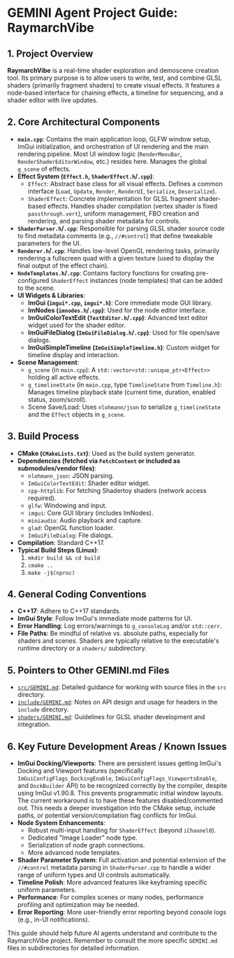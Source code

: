 # GEMINI Agent Project Guide: RaymarchVibe

## 1. Project Overview

**RaymarchVibe** is a real-time shader exploration and demoscene creation tool. Its primary purpose is to allow users to write, test, and combine GLSL shaders (primarily fragment shaders) to create visual effects. It features a node-based interface for chaining effects, a timeline for sequencing, and a shader editor with live updates.

## 2. Core Architectural Components

*   **`main.cpp`**: Contains the main application loop, GLFW window setup, ImGui initialization, and orchestration of UI rendering and the main rendering pipeline. Most UI window logic (`RenderMenuBar`, `RenderShaderEditorWindow`, etc.) resides here. Manages the global `g_scene` of effects.
*   **Effect System (`Effect.h`, `ShaderEffect.h`/`.cpp`)**:
    *   `Effect`: Abstract base class for all visual effects. Defines a common interface (`Load`, `Update`, `Render`, `RenderUI`, `Serialize`, `Deserialize`).
    *   `ShaderEffect`: Concrete implementation for GLSL fragment shader-based effects. Handles shader compilation (vertex shader is fixed `passthrough.vert`), uniform management, FBO creation and rendering, and parsing shader metadata for controls.
*   **`ShaderParser.h`/`.cpp`**: Responsible for parsing GLSL shader source code to find metadata comments (e.g., `//#control`) that define tweakable parameters for the UI.
*   **`Renderer.h`/`.cpp`**: Handles low-level OpenGL rendering tasks, primarily rendering a fullscreen quad with a given texture (used to display the final output of the effect chain).
*   **`NodeTemplates.h`/`.cpp`**: Contains factory functions for creating pre-configured `ShaderEffect` instances (node templates) that can be added to the scene.
*   **UI Widgets & Libraries**:
    *   **ImGui (`imgui*.cpp`, `imgui*.h`)**: Core immediate mode GUI library.
    *   **ImNodes (`imnodes.h`/`.cpp`)**: Used for the node editor interface.
    *   **ImGuiColorTextEdit (`TextEditor.h`/`.cpp`)**: Advanced text editor widget used for the shader editor.
    *   **ImGuiFileDialog (`ImGuiFileDialog.h`/`.cpp`)**: Used for file open/save dialogs.
    *   **ImGuiSimpleTimeline (`ImGuiSimpleTimeline.h`)**: Custom widget for timeline display and interaction.
*   **Scene Management**:
    *   `g_scene` (in `main.cpp`): A `std::vector<std::unique_ptr<Effect>>` holding all active effects.
    *   `g_timelineState` (in `main.cpp`, type `TimelineState` from `Timeline.h`): Manages timeline playback state (current time, duration, enabled status, zoom/scroll).
    *   Scene Save/Load: Uses `nlohmann/json` to serialize `g_timelineState` and the `Effect` objects in `g_scene`.

## 3. Build Process

*   **CMake (`CMakeLists.txt`)**: Used as the build system generator.
*   **Dependencies (fetched via `FetchContent` or included as submodules/vendor files)**:
    *   `nlohmann_json`: JSON parsing.
    *   `ImGuiColorTextEdit`: Shader editor widget.
    *   `cpp-httplib`: For fetching Shadertoy shaders (network access required).
    *   `glfw`: Windowing and input.
    *   `imgui`: Core GUI library (includes ImNodes).
    *   `miniaudio`: Audio playback and capture.
    *   `glad`: OpenGL function loader.
    *   `ImGuiFileDialog`: File dialogs.
*   **Compilation**: Standard C++17.
*   **Typical Build Steps (Linux)**:
    1.  `mkdir build && cd build`
    2.  `cmake ..`
    3.  `make -j$(nproc)`

## 4. General Coding Conventions

*   **C++17**: Adhere to C++17 standards.
*   **ImGui Style**: Follow ImGui's immediate mode patterns for UI.
*   **Error Handling**: Log errors/warnings to `g_consoleLog` and/or `std::cerr`.
*   **File Paths**: Be mindful of relative vs. absolute paths, especially for shaders and scenes. Shaders are typically relative to the executable's runtime directory or a `shaders/` subdirectory.

## 5. Pointers to Other GEMINI.md Files

*   [`src/GEMINI.md`](./src/GEMINI.md): Detailed guidance for working with source files in the `src` directory.
*   [`include/GEMINI.md`](./include/GEMINI.md): Notes on API design and usage for headers in the `include` directory.
*   [`shaders/GEMINI.md`](./shaders/GEMINI.md): Guidelines for GLSL shader development and integration.

## 6. Key Future Development Areas / Known Issues

*   **ImGui Docking/Viewports**: There are persistent issues getting ImGui's Docking and Viewport features (specifically `ImGuiConfigFlags_DockingEnable`, `ImGuiConfigFlags_ViewportsEnable`, and `DockBuilder` API) to be recognized correctly by the compiler, despite using ImGui v1.90.8. This prevents programmatic initial window layouts. The current workaround is to have these features disabled/commented out. This needs a deeper investigation into the CMake setup, include paths, or potential version/compilation flag conflicts for ImGui.
*   **Node System Enhancements**:
    *   Robust multi-input handling for `ShaderEffect` (beyond `iChannel0`).
    *   Dedicated "Image Loader" node type.
    *   Serialization of node graph connections.
    *   More advanced node templates.
*   **Shader Parameter System**: Full activation and potential extension of the `//#control` metadata parsing in `ShaderParser.cpp` to handle a wider range of uniform types and UI controls automatically.
*   **Timeline Polish**: More advanced features like keyframing specific uniform parameters.
*   **Performance**: For complex scenes or many nodes, performance profiling and optimization may be needed.
*   **Error Reporting**: More user-friendly error reporting beyond console logs (e.g., in-UI notifications).

This guide should help future AI agents understand and contribute to the RaymarchVibe project. Remember to consult the more specific `GEMINI.md` files in subdirectories for detailed information.
